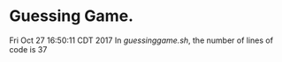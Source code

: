 # **Guessing Game.**
Fri Oct 27 16:50:11 CDT 2017
In *guessinggame.sh*, the number of lines of code is 37
